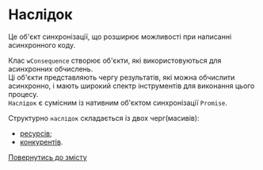 # Наслідок

Це об'єкт синхронізації, що розширює можливості при написанні асинхронного коду.

Клас `wConsequence` створює об'єкти, які використовуються для асинхронних обчислень.\
Ці об'єкти представляють чергу результатів, які можна обчислити асинхронно, і мають широкий спектр інструментів для виконання
цього процесу.\
`Наслідок` є сумісним із нативним об'єктом синхронізації `Promise`.

Структурно `наслідок` складається із двох черг(масивів):
- [ресурсів](./Resource.md#ресурс);
- [конкурентів](./Competitor.md#конкурент).



[Повернутись до змісту](../README.md#концепції)
